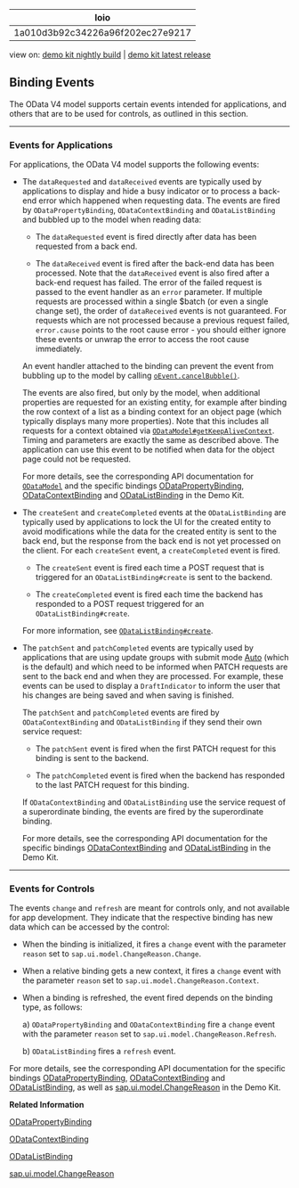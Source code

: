 <!-- loio1a010d3b92c34226a96f202ec27e9217 -->

| loio |
| -----|
| 1a010d3b92c34226a96f202ec27e9217 |

<div id="loio">

view on: [demo kit nightly build](https://sdk.openui5.org/nightly/#/topic/1a010d3b92c34226a96f202ec27e9217) | [demo kit latest release](https://sdk.openui5.org/topic/1a010d3b92c34226a96f202ec27e9217)</div>

## Binding Events

The OData V4 model supports certain events intended for applications, and others that are to be used for controls, as outlined in this section.

***

### Events for Applications

For applications, the OData V4 model supports the following events:

-   The `dataRequested` and `dataReceived` events are typically used by applications to display and hide a busy indicator or to process a back-end error which happened when requesting data. The events are fired by `ODataPropertyBinding`, `ODataContextBinding` and `ODataListBinding` and bubbled up to the model when reading data:

    -   The `dataRequested` event is fired directly after data has been requested from a back end.

    -   The `dataReceived` event is fired after the back-end data has been processed. Note that the `dataReceived` event is also fired after a back-end request has failed. The error of the failed request is passed to the event handler as an `error` parameter. If multiple requests are processed within a single $batch \(or even a single change set\), the order of `dataReceived` events is not guaranteed. For requests which are not processed because a previous request failed, `error.cause` points to the root cause error - you should either ignore these events or unwrap the error to access the root cause immediately.


    An event handler attached to the binding can prevent the event from bubbling up to the model by calling [`oEvent.cancelBubble()`](https://sdk.openui5.org/api/sap.ui.base.Event%23methods/cancelBubble).

    The events are also fired, but only by the model, when additional properties are requested for an existing entity, for example after binding the row context of a list as a binding context for an object page \(which typically displays many more properties\). Note that this includes all requests for a context obtained via [`ODataModel#getKeepAliveContext`](https://sdk.openui5.org/api/sap.ui.model.odata.v4.ODataModel%23methods/getKeepAliveContext). Timing and parameters are exactly the same as described above. The application can use this event to be notified when data for the object page could not be requested.

    For more details, see the corresponding API documentation for [`ODataModel`](https://sdk.openui5.org/api/sap.ui.model.odata.v4.ODataModel) and the specific bindings [ODataPropertyBinding](https://sdk.openui5.org/api/sap.ui.model.odata.v4.ODataPropertyBinding), [ODataContextBinding](https://sdk.openui5.org/api/sap.ui.model.odata.v4.ODataContextBinding) and [ODataListBinding](https://sdk.openui5.org/api/sap.ui.model.odata.v4.ODataListBinding) in the Demo Kit.

-   The `createSent` and `createCompleted` events at the `ODataListBinding` are typically used by applications to lock the UI for the created entity to avoid modifications while the data for the created entity is sent to the back end, but the response from the back end is not yet processed on the client. For each `createSent` event, a `createCompleted` event is fired.

    -   The `createSent` event is fired each time a POST request that is triggered for an `ODataListBinding#create` is sent to the backend.

    -   The `createCompleted` event is fired each time the backend has responded to a POST request triggered for an `ODataListBinding#create`.


    For more information, see [`ODataListBinding#create`](https://sdk.openui5.org/api/sap.ui.model.odata.v4.ODataListBinding/methods/create).

-   The `patchSent` and `patchCompleted` events are typically used by applications that are using update groups with submit mode [Auto](https://sdk.openui5.org/api/sap.ui.model.odata.v4.SubmitMode) \(which is the default\) and which need to be informed when PATCH requests are sent to the back end and when they are processed. For example, these events can be used to display a `DraftIndicator` to inform the user that his changes are being saved and when saving is finished.

    The `patchSent` and `patchCompleted` events are fired by `ODataContextBinding` and `ODataListBinding` if they send their own service request:

    -   The `patchSent` event is fired when the first PATCH request for this binding is sent to the backend.

    -   The `patchCompleted` event is fired when the backend has responded to the last PATCH request for this binding.


    If `ODataContextBinding` and `ODataListBinding` use the service request of a superordinate binding, the events are fired by the superordinate binding.

    For more details, see the corresponding API documentation for the specific bindings [ODataContextBinding](https://sdk.openui5.org/api/sap.ui.model.odata.v4.ODataContextBinding) and [ODataListBinding](https://sdk.openui5.org/api/sap.ui.model.odata.v4.ODataListBinding) in the Demo Kit.


***

### Events for Controls

The events `change` and `refresh` are meant for controls only, and not available for app development. They indicate that the respective binding has new data which can be accessed by the control:

-   When the binding is initialized, it fires a `change` event with the parameter `reason` set to `sap.ui.model.ChangeReason.Change`.

-   When a relative binding gets a new context, it fires a `change` event with the parameter `reason` set to `sap.ui.model.ChangeReason.Context`.

-   When a binding is refreshed, the event fired depends on the binding type, as follows:

    a\) `ODataPropertyBinding` and `ODataContextBinding` fire a `change` event with the parameter `reason` set to `sap.ui.model.ChangeReason.Refresh`.

    b\) `ODataListBinding` fires a `refresh` event.


For more details, see the corresponding API documentation for the specific bindings [ODataPropertyBinding](https://sdk.openui5.org/api/sap.ui.model.odata.v4.ODataPropertyBinding), [ODataContextBinding](https://sdk.openui5.org/api/sap.ui.model.odata.v4.ODataContextBinding) and [ODataListBinding](https://sdk.openui5.org/api/sap.ui.model.odata.v4.ODataListBinding), as well as [sap.ui.model.ChangeReason](https://sdk.openui5.org/api/sap.ui.model.ChangeReason) in the Demo Kit.

**Related Information**  


[ODataPropertyBinding](https://sdk.openui5.org/api/sap.ui.model.odata.v4.ODataPropertyBinding)

[ODataContextBinding](https://sdk.openui5.org/api/sap.ui.model.odata.v4.ODataContextBinding)

[ODataListBinding](https://sdk.openui5.org/api/sap.ui.model.odata.v4.ODataListBinding)

[sap.ui.model.ChangeReason](https://sdk.openui5.org/api/sap.ui.model.ChangeReason)

